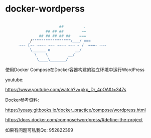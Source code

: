 # docker-wordperss

``` bash

                        ##         .
                  ## ## ##        ==
               ## ## ## ## ##    ===
           /"""""""""""""""""\___/ ===
      ~~~ {~~ ~~~~ ~~~ ~~~~ ~~~ ~ /  ===- ~~~
           \______ o           __/
             \    \         __/
              \____\_______/

```


使用Docker Compose在Docker容器构建的独立环境中运行WordPress

youtube:

https://www.youtube.com/watch?v=pkp_Dr_4pOA&t=347s

Docker参考资料: 

https://yeasy.gitbooks.io/docker_practice/compose/wordpress.html

https://docs.docker.com/compose/wordpress/#define-the-project

如果有问题可私我Qq: 952822399